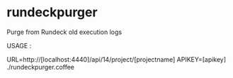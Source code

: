 # rundeckpurger
Purge from Rundeck old execution logs


USAGE : 

URL=http://[localhost:4440]/api/14/project/[projectname] APIKEY=[apikey] ./rundeckpurger.coffee